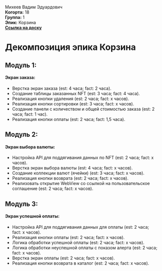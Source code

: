 Михеев Вадим Эдуардович\
<b>Когорта:</b> 18\
<b>Группа:</b> 1\
<b>Эпик:</b> Корзина\
<b>[Ссылка на доску](https://github.com/users/kalmahik/projects/3/views/1)</b>

# Декомпозиция эпика Корзина

## Модуль 1:

#### Экран заказа:
- Верстка экран заказа (est: 4 часа; fact: 2 часа).
- Создание таблицы заказанных NFT (est: 3 часа; fact: 4 часа).
- Реализация кнопки удаления (est: 2 часа; fact: x часов).
- Реализация кнопки сортировки (est: 3 часа; fact: x часов).
- Создание панели с количеством и общей стоимостью заказа (est: 2 часа; fact: 1 час).
- Реализация кнопки оплаты (est: 2 часа; fact: 1,5 часа).

## Модуль 2:

#### Экран выбора валюты:
- Настройка API для поддягивания данных по NFT (est: 2 часа; fact: x часов).
- Верстка экран выбора валюты (est: 4 часа; fact: x часов).
- Создание коллекции валют (ячейки) (est: 3 часа; fact: x часов).
- Реализация кнопки возврата (est: 2 часа; fact: x часов).
- Реализовать открытие WebView со ссылкой на пользовательское соглашение (est: 2 часа; fact: x часов).

## Модуль 3:

#### Экран успешной оплаты:
- Настройка API для поддягивания данных для оплаты (est: 2 часа; fact: x часов).
- Реализация кнопки оплаты (est: 2 часа; fact: x часов).
- Логика обработки успешной оплаты (est: 2 часа; fact: x часов).
- Логика обработки неуспешной оплаты с показом алерта (est: 2 часа; fact: x часов).
- Верстка экран оплаты (est: 2 часа; fact: x часов).
- Реализация кнопки возврата в каталог (est: 2 часа; fact: x часов).
